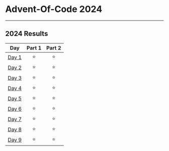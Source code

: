 # Advent-Of-Code 2024

----

<!--- advent_readme_stars table-->
## 2024 Results

|                     Day                      | Part 1 | Part 2 |
|:--------------------------------------------:|:------:|:------:|
| [Day 1](https://adventofcode.com/2024/day/1) |   ⭐    |   ⭐    |
| [Day 2](https://adventofcode.com/2024/day/2) |   ⭐    |   ⭐    |
| [Day 3](https://adventofcode.com/2024/day/3) |   ⭐    |   ⭐    |
| [Day 4](https://adventofcode.com/2024/day/4) |   ⭐    |   ⭐    |
| [Day 5](https://adventofcode.com/2024/day/5) |   ⭐    |   ⭐    |
| [Day 6](https://adventofcode.com/2024/day/6) |   ⭐    |   ⭐    |
| [Day 7](https://adventofcode.com/2024/day/7) |   ⭐    |   ⭐    |
| [Day 8](https://adventofcode.com/2024/day/8) |   ⭐    |   ⭐    |
| [Day 9](https://adventofcode.com/2024/day/9) |   ⭐    |   ⭐    |
<!--- advent_readme_stars table-->